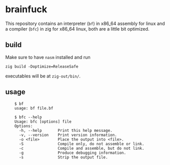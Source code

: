 brainfuck
=========
This repository contains an interpreter (`bf`) in x86_64 assembly for linux and
a compiler (`bfc`) in zig for x86_64 linux, both are a little bit optimized.

build
-----
Make sure to have `nasm` installed and run

    zig build -Doptimize=ReleaseSafe

executables will be at `zig-out/bin/`.

usage
-----
```console
    $ bf
    usage: bf file.bf

    $ bfc --help
    Usage: bfc [options] file
    Options:
      -h, --help       Print this help message.
      -v, --version    Print version information.
      -o <file>        Place the output into <file>.
      -S               Compile only, do not assemble or link.
      -c               Compile and assemble, but do not link.
      -g               Produce debugging information.
      -s               Strip the output file.
```
